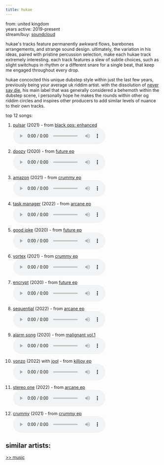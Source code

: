 ```yaml
---
title: hukae
---
```

<meta name="robots" content="noindex, nofollow, noarchive">

from: united kingdom<br>
years active: 2019-present<br>
stream/buy: [soundcloud](https://soundcloud.com/hukae/tracks)

hukae's tracks feature permanently awkward flows, barebones arrangements, and strange sound design. ultimately, the variation in his ideas, paired with pristine percussion selection, make each hukae track extremely interesting. each track features a slew of subtle choices, such as slight switchups in rhythm or a different snare for a single beat, that keep me engaged throughout every drop.

hukae concocted this unique dubstep style within just the last few years, previously being your average uk riddim artist. with the dissolution of [never say die](https://soundcloud.com/neversaydie), his main label that was generally considered a behemoth within the dubstep scene, i personally hope he makes the rounds within other og riddim circles and inspires other producers to add similar levels of nuance to their own tracks.

top 12 songs:

1. [pulsar](https://soundcloud.com/hukae/pulsar) (2021) - from [black ops: enhanced](https://soundcloud.com/neversaydie/sets/black-ops-enhanced)<br>
<audio controls src="/images/music/hukae_pulsar.mp3"></audio>

2. [doozy](https://soundcloud.com/hukae/hukae-doozy) (2020) - from [future ep](https://soundcloud.com/hukae/sets/hukae-future-ep)<br>
<audio controls src="/images/music/hukae_doozy.mp3"></audio>

3. [amazon](https://soundcloud.com/cyclopsrecs/hukae-amazon) (2021) - from [crummy ep](https://soundcloud.com/cyclopsrecs/sets/hukae-crummy-ep)<br>
<audio controls src="/images/music/hukae_amazon.mp3"></audio>

4. [task manager](https://soundcloud.com/malignant_music/hukae-task-manager) (2022) - from [arcane ep](https://soundcloud.com/hukae/sets/arcane-ep-malignant)<br>
<audio controls src="/images/music/hukae_taskmanager.mp3"></audio>

5. [good joke](https://soundcloud.com/hukae/hukae-good-joke) (2020) - from [future ep](https://soundcloud.com/hukae/sets/hukae-future-ep)<br>
<audio controls src="/images/music/hukae_goodjoke.mp3"></audio>

6. [vortex](https://soundcloud.com/cyclopsrecs/hukae-vortex) (2021) - from [crummy ep](https://soundcloud.com/cyclopsrecs/sets/hukae-crummy-ep)<br>
<audio controls src="/images/music/hukae_vortex.mp3"></audio>

7. [encrypt](https://soundcloud.com/hukae/hukae-encrypt) (2020) - from [future ep](https://soundcloud.com/hukae/sets/hukae-future-ep)<br>
<audio controls src="/images/music/hukae_encrypt.mp3"></audio>

8. [sequential](https://soundcloud.com/malignant_music/hukae-sequential) (2022) - from [arcane ep](https://soundcloud.com/hukae/sets/arcane-ep-malignant)<br>
<audio controls src="/images/music/hukae_sequential.mp3"></audio>

9. [alarm song](https://soundcloud.com/malignant_music/5-hukae-alarm-song) (2020) - from [malignant vol.1](https://soundcloud.com/malignant_music/sets/malignant-vol1-1)<br>
<audio controls src="/images/music/hukae_alarmsong.mp3"></audio>

10. [vonzo](https://soundcloud.com/hukae/hukae-jool-vonzo) (2022) with [jool](https://soundcloud.com/joolnoise) - from [killjoy ep](https://soundcloud.com/hukae/sets/killjoy-ep-nsd-black-label)<br>
<audio controls src="/images/music/hukae_vonzo.mp3"></audio>

11. [stereo one](https://soundcloud.com/malignant_music/hukae-stereo-one) (2022) - from [arcane ep](https://soundcloud.com/hukae/sets/arcane-ep-malignant)<br>
<audio controls src="/images/music/hukae_stereoone.mp3"></audio>

12. [crummy](https://soundcloud.com/cyclopsrecs/hukae-crummy) (2021) - from [crummy ep](https://soundcloud.com/cyclopsrecs/sets/hukae-crummy-ep)<br>
<audio controls src="/images/music/hukae_crummy.mp3"></audio>

similar artists:
- 

<a href="/media/music#hukae">&gt;&gt; music</a>